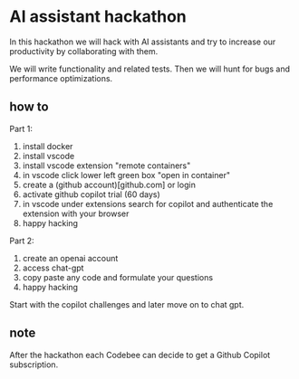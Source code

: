 # AI assistant hackathon

In this hackathon we will hack with AI assistants and try to increase
our productivity by collaborating with them.

We will write functionality and related tests. Then we will hunt for bugs and performance optimizations.

## how to

Part 1:

1. install docker
1. install vscode
1. install vscode extension "remote containers"
1. in vscode click lower left green box "open in container"
1. create a (github account)[github.com] or login
1. activate github copilot trial (60 days)
1. in vscode under extensions search for copilot and authenticate the extension with your browser
1. happy hacking

Part 2:

1. create an openai account
1. access chat-gpt
1. copy paste any code and formulate your questions
1. happy hacking

Start with the copilot challenges and later move on to chat gpt.

## note

After the hackathon each Codebee can decide to get a Github Copilot subscription.
